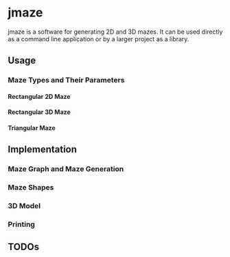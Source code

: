 # jmaze

jmaze is a software for generating 2D and 3D mazes. It can be used
directly as a command line application or by a larger project as a
library.

## Usage

### Maze Types and Their Parameters

#### Rectangular 2D Maze
#### Rectangular 3D Maze
#### Triangular Maze

## Implementation

### Maze Graph and Maze Generation
### Maze Shapes
### 3D Model
### Printing

## TODOs



